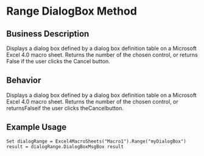 # Range DialogBox Method

## Business Description
Displays a dialog box defined by a dialog box definition table on a Microsoft Excel 4.0 macro sheet. Returns the number of the chosen control, or returns False if the user clicks the Cancel button.

## Behavior
Displays a dialog box defined by a dialog box definition table on a Microsoft Excel 4.0 macro sheet. Returns the number of the chosen control, or returnsFalseif the user clicks theCancelbutton.

## Example Usage
```vba
Set dialogRange = Excel4MacroSheets("Macro1").Range("myDialogBox") 
result = dialogRange.DialogBoxMsgBox result
```